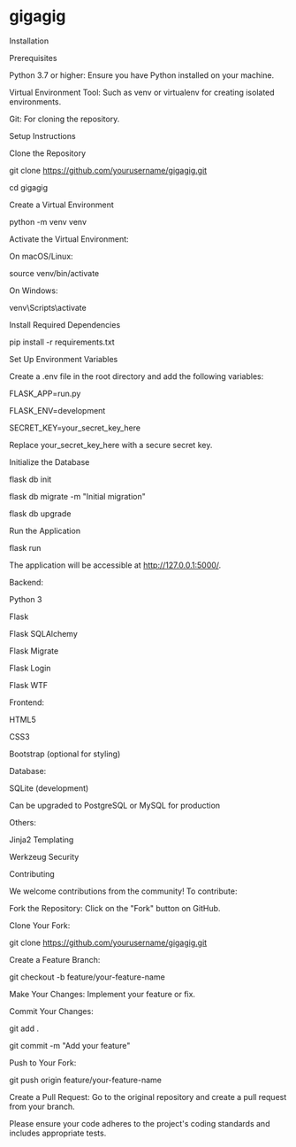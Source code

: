 # gigagig

Installation

Prerequisites

Python 3.7 or higher: Ensure you have Python installed on your machine.

Virtual Environment Tool: Such as venv or virtualenv for creating isolated environments.

Git: For cloning the repository.

Setup Instructions

Clone the Repository


git clone https://github.com/yourusername/gigagig.git

cd gigagig

Create a Virtual Environment


python -m venv venv

Activate the Virtual Environment:


On macOS/Linux:

source venv/bin/activate


On Windows:

venv\Scripts\activate


Install Required Dependencies

pip install -r requirements.txt

Set Up Environment Variables

Create a .env file in the root directory and add the following variables:


FLASK_APP=run.py

FLASK_ENV=development

SECRET_KEY=your_secret_key_here

Replace your_secret_key_here with a secure secret key.


Initialize the Database

flask db init

flask db migrate -m "Initial migration"

flask db upgrade

Run the Application

flask run

The application will be accessible at http://127.0.0.1:5000/.


Backend:

Python 3

Flask

Flask SQLAlchemy

Flask Migrate

Flask Login

Flask WTF


Frontend:

HTML5

CSS3

Bootstrap (optional for styling)


Database:

SQLite (development)

Can be upgraded to PostgreSQL or MySQL for production


Others:

Jinja2 Templating

Werkzeug Security


Contributing

We welcome contributions from the community! To contribute:


Fork the Repository: Click on the "Fork" button on GitHub.


Clone Your Fork:


git clone https://github.com/yourusername/gigagig.git

Create a Feature Branch:

git checkout -b feature/your-feature-name

Make Your Changes: Implement your feature or fix.

Commit Your Changes:


git add .

git commit -m "Add your feature"

Push to Your Fork:


git push origin feature/your-feature-name

Create a Pull Request: Go to the original repository and create a pull request from your branch.


Please ensure your code adheres to the project's coding standards and includes appropriate tests.
